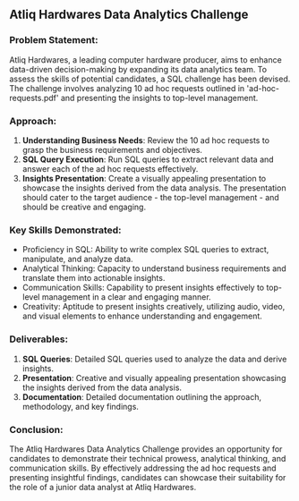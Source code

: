 ## Atliq Hardwares Data Analytics Challenge

### Problem Statement:
Atliq Hardwares, a leading computer hardware producer, aims to enhance data-driven decision-making by expanding its data analytics team. To assess the skills of potential candidates, a SQL challenge has been devised. The challenge involves analyzing 10 ad hoc requests outlined in 'ad-hoc-requests.pdf' and presenting the insights to top-level management.

### Approach:
1. **Understanding Business Needs**: Review the 10 ad hoc requests to grasp the business requirements and objectives.
2. **SQL Query Execution**: Run SQL queries to extract relevant data and answer each of the ad hoc requests effectively.
3. **Insights Presentation**: Create a visually appealing presentation to showcase the insights derived from the data analysis. The presentation should cater to the target audience - the top-level management - and should be creative and engaging.

### Key Skills Demonstrated:
- Proficiency in SQL: Ability to write complex SQL queries to extract, manipulate, and analyze data.
- Analytical Thinking: Capacity to understand business requirements and translate them into actionable insights.
- Communication Skills: Capability to present insights effectively to top-level management in a clear and engaging manner.
- Creativity: Aptitude to present insights creatively, utilizing audio, video, and visual elements to enhance understanding and engagement.

### Deliverables:
1. **SQL Queries**: Detailed SQL queries used to analyze the data and derive insights.
2. **Presentation**: Creative and visually appealing presentation showcasing the insights derived from the data analysis.
3. **Documentation**: Detailed documentation outlining the approach, methodology, and key findings.

### Conclusion:
The Atliq Hardwares Data Analytics Challenge provides an opportunity for candidates to demonstrate their technical prowess, analytical thinking, and communication skills. By effectively addressing the ad hoc requests and presenting insightful findings, candidates can showcase their suitability for the role of a junior data analyst at Atliq Hardwares.
